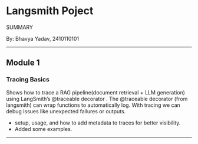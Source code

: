 # Langsmith Poject
SUMMARY

By: Bhavya Yadav, 2410110101

---

## Module 1
### Tracing Basics
Shows how to trace a RAG pipeline(document retrieval + LLM generation) using LangSmith’s @traceable decorator .
The @traceable decorator (from langsmith) can wrap functions to automatically log.
With tracing we can debug issues like unexpected failures or outputs.
- setup, usage, and how to add metadata to traces for better visibility.
- Added some examples.

---

